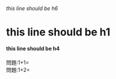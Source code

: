 ###### this line should be h6

# this line should be h1

#### this line should be h4

問題:1+1= <!-- hole 2 -->  
問題:1+2= <!--lc	-->



